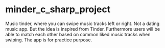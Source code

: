 # minder_c_sharp_project
Music tinder, where you can swipe music tracks left or right. Not a dating music app. But the idea is inspired from Tinder. Furthermore users will be able to match each other based on common liked music tracks when swiping. The app is for practice purpose.
